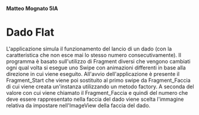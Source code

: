 #### Matteo Mognato 5IA 
# Dado Flat 
L'applicazione simula il funzionamento del lancio di un dado (con la caratteristica che non esce mai lo stesso numero consecutivamente). 
Il programma è basato sull'utilizzo di Fragment diversi che vengono cambiati ogni qual volta si esegue uno Swipe con animazioni differenti in base alla direzione in cui viene eseguito.
All'avvio dell'applicazione è presente il Fragment_Start che viene poi sostituito al primo swipe da Fragment_Faccia di cui viene creata un'instanza utilizzando un metodo factory. A seconda del valore con cui viene chiamato il Fragment_Faccia e quindi del numero che deve essere rappresentato nella faccia del dado viene scelta l'immagine relativa da impostare nell'ImageView della faccia del dado.
